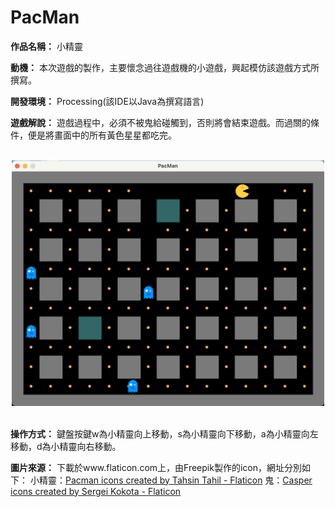 # PacMan

**作品名稱：** 小精靈
	
**動機：** 本次遊戲的製作，主要懷念過往遊戲機的小遊戲，興起模仿該遊戲方式所撰寫。

**開發環境：** Processing(該IDE以Java為撰寫語言)

**遊戲解說：** 遊戲過程中，必須不被鬼給碰觸到，否則將會結束遊戲。而過關的條件，便是將畫面中的所有黃色星星都吃完。

<br>
<div align="center">
	<img src="./遊戲截圖.png" alt="Editor" width="500">
</div>
<br>

**操作方式：** 鍵盤按鍵w為小精靈向上移動，s為小精靈向下移動，a為小精靈向左移動，d為小精靈向右移動。

**圖片來源：**
下載於www.flaticon.com上，由Freepik製作的icon，網址分別如下：
小精靈：<a href="https://www.flaticon.com/free-icons/pacman" title="pacman icons">Pacman icons created by Tahsin Tahil - Flaticon</a>
鬼：<a href="https://www.flaticon.com/free-icons/casper" title="casper icons">Casper icons created by Sergei Kokota - Flaticon</a>
